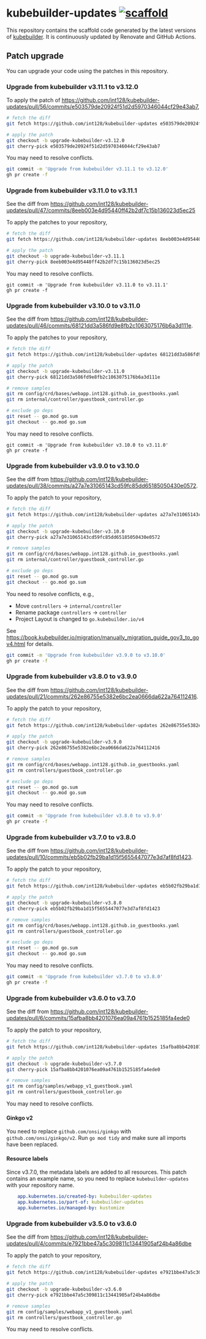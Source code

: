 # kubebuilder-updates [![scaffold](https://github.com/int128/kubebuilder-updates/actions/workflows/scaffold.yaml/badge.svg)](https://github.com/int128/kubebuilder-updates/actions/workflows/scaffold.yaml)

This repository contains the scaffold code generated by the latest versions of [kubebuilder](https://github.com/kubernetes-sigs/kubebuilder).
It is continuously updated by Renovate and GitHub Actions.

## Patch upgrade

You can upgrade your code using the patches in this repository.

### Upgrade from kubebuilder v3.11.1 to v3.12.0

To apply the patch of https://github.com/int128/kubebuilder-updates/pull/56/commits/e503579de20924f51d2d5970346044cf29e43ab7,

```sh
# fetch the diff
git fetch https://github.com/int128/kubebuilder-updates e503579de20924f51d2d5970346044cf29e43ab7

# apply the patch
git checkout -b upgrade-kubebuilder-v3.12.0
git cherry-pick e503579de20924f51d2d5970346044cf29e43ab7
```

You may need to resolve conflicts.

```sh
git commit -m 'Upgrade from kubebuilder v3.11.1 to v3.12.0'
gh pr create -f
```

### Upgrade from kubebuilder v3.11.0 to v3.11.1

See the diff from
https://github.com/int128/kubebuilder-updates/pull/47/commits/8eeb003e4d95440ff42b2df7c15b136023d5ec25

To apply the patches to your repository,

```sh
# fetch the diff
git fetch https://github.com/int128/kubebuilder-updates 8eeb003e4d95440ff42b2df7c15b136023d5ec25

# apply the patch
git checkout -b upgrade-kubebuilder-v3.11.1
git cherry-pick 8eeb003e4d95440ff42b2df7c15b136023d5ec25
```

You may need to resolve conflicts.

```
git commit -m 'Upgrade from kubebuilder v3.11.0 to v3.11.1'
gh pr create -f
```

### Upgrade from kubebuilder v3.10.0 to v3.11.0

See the diff from
https://github.com/int128/kubebuilder-updates/pull/46/commits/68121dd3a586fd9e8fb2c1063075176b6a3d111e.

To apply the patches to your repository,

```sh
# fetch the diff
git fetch https://github.com/int128/kubebuilder-updates 68121dd3a586fd9e8fb2c1063075176b6a3d111e

# apply the patch
git checkout -b upgrade-kubebuilder-v3.11.0
git cherry-pick 68121dd3a586fd9e8fb2c1063075176b6a3d111e

# remove samples
git rm config/crd/bases/webapp.int128.github.io_guestbooks.yaml
git rm internal/controller/guestbook_controller.go

# exclude go deps
git reset -- go.mod go.sum
git checkout -- go.mod go.sum
```

You may need to resolve conflicts.

```
git commit -m 'Upgrade from kubebuilder v3.10.0 to v3.11.0'
gh pr create -f
```

### Upgrade from kubebuilder v3.9.0 to v3.10.0

See the diff from https://github.com/int128/kubebuilder-updates/pull/38/commits/a27a7e31065143cd59fc85dd65185050430e0572.

To apply the patch to your repository,

```sh
# fetch the diff
git fetch https://github.com/int128/kubebuilder-updates a27a7e31065143cd59fc85dd65185050430e0572

# apply the patch
git checkout -b upgrade-kubebuilder-v3.10.0
git cherry-pick a27a7e31065143cd59fc85dd65185050430e0572

# remove samples
git rm config/crd/bases/webapp.int128.github.io_guestbooks.yaml
git rm internal/controller/guestbook_controller.go

# exclude go deps
git reset -- go.mod go.sum
git checkout -- go.mod go.sum
```

You need to resolve conflicts, e.g.,

- Move `controllers` -> `internal/controller`
- Rename package `controllers` -> `controller`
- Project Layout is changed to `go.kubebuilder.io/v4`

See https://book.kubebuilder.io/migration/manually_migration_guide_gov3_to_gov4.html for details.

```sh
git commit -m 'Upgrade from kubebuilder v3.9.0 to v3.10.0'
gh pr create -f
```

### Upgrade from kubebuilder v3.8.0 to v3.9.0

See the diff from https://github.com/int128/kubebuilder-updates/pull/21/commits/262e86755e5382e6bc2ea0666da622a764112416.

To apply the patch to your repository,

```sh
# fetch the diff
git fetch https://github.com/int128/kubebuilder-updates 262e86755e5382e6bc2ea0666da622a764112416

# apply the patch
git checkout -b upgrade-kubebuilder-v3.9.0
git cherry-pick 262e86755e5382e6bc2ea0666da622a764112416

# remove samples
git rm config/crd/bases/webapp.int128.github.io_guestbooks.yaml
git rm controllers/guestbook_controller.go

# exclude go deps
git reset -- go.mod go.sum
git checkout -- go.mod go.sum
```

You may need to resolve conflicts.

```sh
git commit -m 'Upgrade from kubebuilder v3.8.0 to v3.9.0'
gh pr create -f
```

### Upgrade from kubebuilder v3.7.0 to v3.8.0

See the diff from https://github.com/int128/kubebuilder-updates/pull/10/commits/eb5b02fb29ba1d15f5655447077e3d7af8fd1423.

To apply the patch to your repository,

```sh
# fetch the diff
git fetch https://github.com/int128/kubebuilder-updates eb5b02fb29ba1d15f5655447077e3d7af8fd1423

# apply the patch
git checkout -b upgrade-kubebuilder-v3.8.0
git cherry-pick eb5b02fb29ba1d15f5655447077e3d7af8fd1423

# remove samples
git rm config/crd/bases/webapp.int128.github.io_guestbooks.yaml
git rm controllers/guestbook_controller.go

# exclude go deps
git reset -- go.mod go.sum
git checkout -- go.mod go.sum
```

You may need to resolve conflicts.

```sh
git commit -m 'Upgrade from kubebuilder v3.7.0 to v3.8.0'
gh pr create -f
```

### Upgrade from kubebuilder v3.6.0 to v3.7.0

See the diff from https://github.com/int128/kubebuilder-updates/pull/6/commits/15afba8bb4201076ea09a4761b1525185fa4ede0

To apply the patch to your repository,

```sh
# fetch the diff
git fetch https://github.com/int128/kubebuilder-updates 15afba8bb4201076ea09a4761b1525185fa4ede0

# apply the patch
git checkout -b upgrade-kubebuilder-v3.7.0
git cherry-pick 15afba8bb4201076ea09a4761b1525185fa4ede0

# remove samples
git rm config/samples/webapp_v1_guestbook.yaml
git rm controllers/guestbook_controller.go
```

You may need to resolve conflicts.

#### Ginkgo v2

You need to replace `github.com/onsi/ginkgo` with `github.com/onsi/ginkgo/v2`.
Run `go mod tidy` and make sure all imports have been replaced.

#### Resource labels

Since v3.7.0, the metadata labels are added to all resources.
This patch contains an example name, so you need to replace `kubebuilder-updates` with your repository name.

```yaml
    app.kubernetes.io/created-by: kubebuilder-updates
    app.kubernetes.io/part-of: kubebuilder-updates
    app.kubernetes.io/managed-by: kustomize
```

### Upgrade from kubebuilder v3.5.0 to v3.6.0

See the diff from https://github.com/int128/kubebuilder-updates/pull/4/commits/e7921bbe47a5c309811c13441905af24b4a86dbe

To apply the patch to your repository,

```sh
# fetch the diff
git fetch https://github.com/int128/kubebuilder-updates e7921bbe47a5c309811c13441905af24b4a86dbe

# apply the patch
git checkout -b upgrade-kubebuilder-v3.6.0
git cherry-pick e7921bbe47a5c309811c13441905af24b4a86dbe

# remove samples
git rm config/samples/webapp_v1_guestbook.yaml
git rm controllers/guestbook_controller.go
```

You may need to resolve conflicts.
